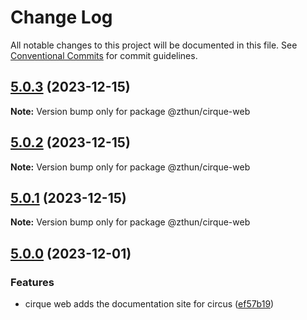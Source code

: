 # Change Log

All notable changes to this project will be documented in this file.
See [Conventional Commits](https://conventionalcommits.org) for commit guidelines.

## [5.0.3](https://github.com/zthun/cirque/compare/v5.0.2...v5.0.3) (2023-12-15)

**Note:** Version bump only for package @zthun/cirque-web





## [5.0.2](https://github.com/zthun/cirque/compare/v5.0.1...v5.0.2) (2023-12-15)

**Note:** Version bump only for package @zthun/cirque-web





## [5.0.1](https://github.com/zthun/cirque/compare/v5.0.0...v5.0.1) (2023-12-15)

**Note:** Version bump only for package @zthun/cirque-web





## [5.0.0](https://github.com/zthun/cirque/compare/v4.3.2...v5.0.0) (2023-12-01)


### Features

* cirque web adds the documentation site for circus ([ef57b19](https://github.com/zthun/cirque/commit/ef57b19c609e428799551912ff5349534dd22b35))
